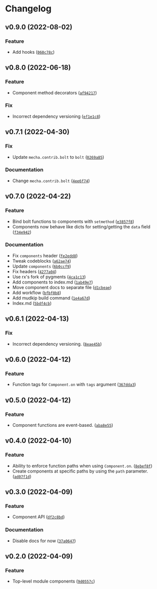 # Changelog

<!--next-version-placeholder-->

## v0.9.0 (2022-08-02)
### Feature
* Add hooks ([`060c78c`](https://github.com/TheWii/integrity/commit/060c78c55ab65600601fd7561f7fe91ae30001d2))

## v0.8.0 (2022-06-18)
### Feature
* Component method decorators ([`af94217`](https://github.com/TheWii/integrity/commit/af94217292e1824f42ddad5df9e2cc2eb679797a))

### Fix
* Incorrect dependency versioning ([`ef1e1c8`](https://github.com/TheWii/integrity/commit/ef1e1c84d796ebec5ca9abe2e1082cc818a2e7df))

## v0.7.1 (2022-04-30)
### Fix
* Update `mecha.contrib.bolt` to `bolt` ([`0269a85`](https://github.com/TheWii/integrity/commit/0269a85c39fab70fca3d331824056b1c015f42bd))

### Documentation
* Change `mecha.contrib.bolt` ([`4ee6f74`](https://github.com/TheWii/integrity/commit/4ee6f747d715ac7991936987037472d244263c24))

## v0.7.0 (2022-04-22)
### Feature
* Bind bolt functions to components with `setmethod` ([`e3857f8`](https://github.com/TheWii/integrity/commit/e3857f8cf3e490ac06b41d1979736a5e171e6a3c))
* Components now behave like dicts for setting/getting the `data` field ([`f34e942`](https://github.com/TheWii/integrity/commit/f34e942292a30cebb5aca272da748818546cc7df))

### Documentation
* Fix `components` header ([`fe2edd8`](https://github.com/TheWii/integrity/commit/fe2edd880ac4959c9bd1048d044c9ead82262dba))
* Tweak codeblocks ([`a62ae74`](https://github.com/TheWii/integrity/commit/a62ae7470977d2b2baa3f1bb7766c33c7e7badc8))
* Update `components` ([`6b0ccf9`](https://github.com/TheWii/integrity/commit/6b0ccf9ac500e38ecdee06bc092d9e773c572604))
* Fix headers ([`4277a04`](https://github.com/TheWii/integrity/commit/4277a0409f20540f5a719ce0a0941e1b7b0c2f62))
* Use rx's fork of pygments ([`4ca1c13`](https://github.com/TheWii/integrity/commit/4ca1c13370c4050b7d5640c26b9cc3c0b3703ca2))
* Add components to index.md ([`1ab49e7`](https://github.com/TheWii/integrity/commit/1ab49e740b99f409516e4250e744dda3acf1fe0e))
* Move component docs to separate file ([`d1cbeae`](https://github.com/TheWii/integrity/commit/d1cbeaede25535a0d3fcaf2977c899fde1d32ced))
* Add workflow ([`bfbf0b8`](https://github.com/TheWii/integrity/commit/bfbf0b8c7025d9fa7eec1fe94f374bc64d9d904d))
* Add mudkip build command ([`1e4a67d`](https://github.com/TheWii/integrity/commit/1e4a67dbce92d470016ba3b47c7362b4d93edb3e))
* Index.md ([`5bdf4cb`](https://github.com/TheWii/integrity/commit/5bdf4cb44237db54543926f89b88f61bb40da910))

## v0.6.1 (2022-04-13)
### Fix
* Incorrect dependency versioning. ([`8eae45b`](https://github.com/TheWii/integrity/commit/8eae45bbd3585bc492e3cd5070eb0bf0a46ccf6a))

## v0.6.0 (2022-04-12)
### Feature
* Function tags for `Component.on` with `tags` argument ([`367dda3`](https://github.com/TheWii/integrity/commit/367dda3793e9f1eaa495b639c4536be26c14f64a))

## v0.5.0 (2022-04-12)
### Feature
* Component functions are event-based. ([`aba8e55`](https://github.com/TheWii/integrity/commit/aba8e55b992f994461a94f9c7da50b56506391ed))

## v0.4.0 (2022-04-10)
### Feature
* Ability to enforce function paths when using `Component.on`. ([`8ebef8f`](https://github.com/TheWii/integrity/commit/8ebef8fce7c246d5f624c7c858266732bdfedace))
* Create components at specific paths by using the `path` parameter. ([`ad07f1d`](https://github.com/TheWii/integrity/commit/ad07f1d64d227d4b721df5ea5be9f9d9b2614f30))

## v0.3.0 (2022-04-09)
### Feature
* Component API ([`df2c8bd`](https://github.com/TheWii/integrity/commit/df2c8bdf43df3428cc24438106429340292859de))

### Documentation
* Disable docs for now ([`37a0647`](https://github.com/TheWii/integrity/commit/37a0647d2b029d584f3da4ad980dfc8bf5263485))

## v0.2.0 (2022-04-09)
### Feature
* Top-level module components ([`9d0557c`](https://github.com/TheWii/integrity/commit/9d0557c459d8d91778a363a6c38c1158b7e13c8f))
